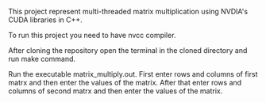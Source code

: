 This project represent multi-threaded matrix multiplication using NVDIA's CUDA libraries in C++.

To run this project you need to have nvcc compiler.

After cloning the repository open the terminal in the cloned directory and run make command.

Run the executable matrix_multiply.out.
First enter rows and columns of first matrx and then enter the values of the matrix.
After that enter rows and columns of second matrx and then enter the values of the matrix.
